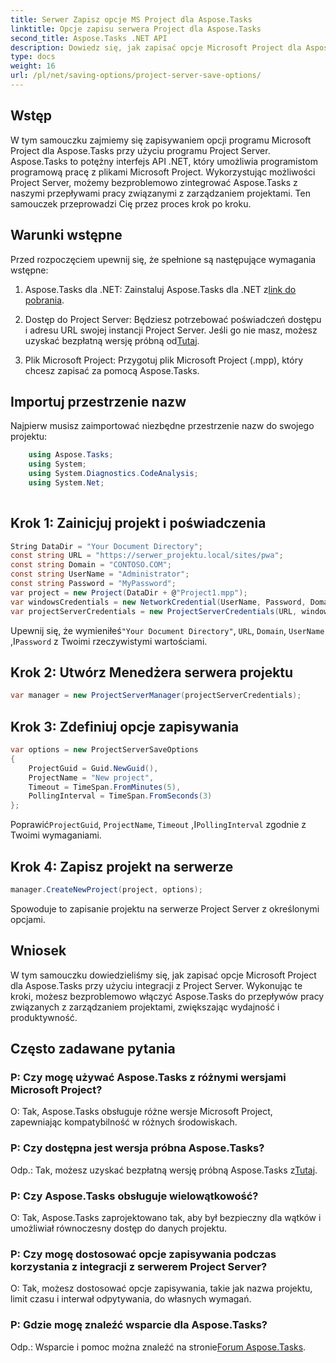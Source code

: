 ```yaml
---
title: Serwer Zapisz opcje MS Project dla Aspose.Tasks
linktitle: Opcje zapisu serwera Project dla Aspose.Tasks
second_title: Aspose.Tasks .NET API
description: Dowiedz się, jak zapisać opcje Microsoft Project dla Aspose.Tasks przy użyciu integracji z Project Server. Usprawnij przepływ pracy w zarządzaniu projektami.
type: docs
weight: 16
url: /pl/net/saving-options/project-server-save-options/
---
```

## Wstęp
W tym samouczku zajmiemy się zapisywaniem opcji programu Microsoft Project dla Aspose.Tasks przy użyciu programu Project Server. Aspose.Tasks to potężny interfejs API .NET, który umożliwia programistom programową pracę z plikami Microsoft Project. Wykorzystując możliwości Project Server, możemy bezproblemowo zintegrować Aspose.Tasks z naszymi przepływami pracy związanymi z zarządzaniem projektami. Ten samouczek przeprowadzi Cię przez proces krok po kroku.
## Warunki wstępne
Przed rozpoczęciem upewnij się, że spełnione są następujące wymagania wstępne:
1.  Aspose.Tasks dla .NET: Zainstaluj Aspose.Tasks dla .NET z[link do pobrania](https://releases.aspose.com/tasks/net/).
   
2. Dostęp do Project Server: Będziesz potrzebować poświadczeń dostępu i adresu URL swojej instancji Project Server. Jeśli go nie masz, możesz uzyskać bezpłatną wersję próbną od[Tutaj](https://releases.aspose.com/).
3. Plik Microsoft Project: Przygotuj plik Microsoft Project (.mpp), który chcesz zapisać za pomocą Aspose.Tasks.

## Importuj przestrzenie nazw
Najpierw musisz zaimportować niezbędne przestrzenie nazw do swojego projektu:
```csharp
    using Aspose.Tasks;
    using System;
    using System.Diagnostics.CodeAnalysis;
    using System.Net;
    
```
## Krok 1: Zainicjuj projekt i poświadczenia
```csharp
String DataDir = "Your Document Directory";
const string URL = "https://serwer_projektu.local/sites/pwa";
const string Domain = "CONTOSO.COM";
const string UserName = "Administrator";
const string Password = "MyPassword";
var project = new Project(DataDir + @"Project1.mpp");
var windowsCredentials = new NetworkCredential(UserName, Password, Domain);
var projectServerCredentials = new ProjectServerCredentials(URL, windowsCredentials);
```
 Upewnij się, że wymieniłeś`"Your Document Directory"`, `URL`, `Domain`, `UserName` ,I`Password` z Twoimi rzeczywistymi wartościami.
## Krok 2: Utwórz Menedżera serwera projektu
```csharp
var manager = new ProjectServerManager(projectServerCredentials);
```
## Krok 3: Zdefiniuj opcje zapisywania
```csharp
var options = new ProjectServerSaveOptions
{
    ProjectGuid = Guid.NewGuid(),
    ProjectName = "New project",
    Timeout = TimeSpan.FromMinutes(5),
    PollingInterval = TimeSpan.FromSeconds(3)
};
```
 Poprawić`ProjectGuid`, `ProjectName`, `Timeout` ,I`PollingInterval` zgodnie z Twoimi wymaganiami.
## Krok 4: Zapisz projekt na serwerze
```csharp
manager.CreateNewProject(project, options);
```
Spowoduje to zapisanie projektu na serwerze Project Server z określonymi opcjami.

## Wniosek
W tym samouczku dowiedzieliśmy się, jak zapisać opcje Microsoft Project dla Aspose.Tasks przy użyciu integracji z Project Server. Wykonując te kroki, możesz bezproblemowo włączyć Aspose.Tasks do przepływów pracy związanych z zarządzaniem projektami, zwiększając wydajność i produktywność.
## Często zadawane pytania
### P: Czy mogę używać Aspose.Tasks z różnymi wersjami Microsoft Project?
O: Tak, Aspose.Tasks obsługuje różne wersje Microsoft Project, zapewniając kompatybilność w różnych środowiskach.
### P: Czy dostępna jest wersja próbna Aspose.Tasks?
 Odp.: Tak, możesz uzyskać bezpłatną wersję próbną Aspose.Tasks z[Tutaj](https://releases.aspose.com/).
### P: Czy Aspose.Tasks obsługuje wielowątkowość?
O: Tak, Aspose.Tasks zaprojektowano tak, aby był bezpieczny dla wątków i umożliwiał równoczesny dostęp do danych projektu.
### P: Czy mogę dostosować opcje zapisywania podczas korzystania z integracji z serwerem Project Server?
O: Tak, możesz dostosować opcje zapisywania, takie jak nazwa projektu, limit czasu i interwał odpytywania, do własnych wymagań.
### P: Gdzie mogę znaleźć wsparcie dla Aspose.Tasks?
 Odp.: Wsparcie i pomoc można znaleźć na stronie[Forum Aspose.Tasks](https://forum.aspose.com/c/tasks/15).